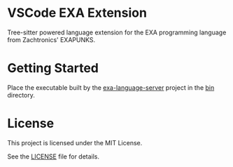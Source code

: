 # VSCode EXA Extension

Tree-sitter powered language extension for the EXA programming language from Zachtronics' EXAPUNKS.


# Getting Started

Place the executable built by the [exa-language-server](https://github.com/ethall/exa-language-server) project in the [bin](./bin) directory.

# License

This project is licensed under the MIT License.

See the [LICENSE](./LICENSE) file for details.
